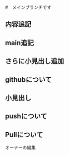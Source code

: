 #　メインブランチです

## 内容追記

## main追記

## さらに小見出し追加

## githubについて

## 小見出し

## pushについて

## Pullについて

オーナーの編集